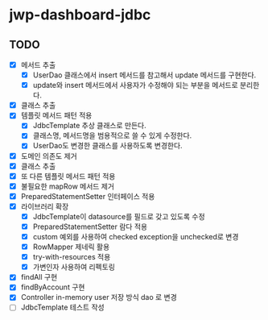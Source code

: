 # jwp-dashboard-jdbc

## TODO
- [x] 메서드 추출
  - [x] UserDao 클래스에서 insert 메서드를 참고해서 update 메서드를 구현한다.
  - [x] update와 insert 메서드에서 사용자가 수정해야 되는 부분을 메서드로 분리한다.
- [x] 클래스 추출
- [x] 템플릿 메서드 패턴 적용
  - [x] JdbcTemplate 추상 클래스로 만든다.
  - [x] 클래스명, 메서드명을 범용적으로 쓸 수 있게 수정한다.
  - [x] UserDao도 변경한 클래스를 사용하도록 변경한다.

- [x] 도메인 의존도 제거
- [x] 클래스 추출
- [x] 또 다른 템플릿 메서드 패턴 적용
- [x] 불필요한 mapRow 메서드 제거
- [x] PreparedStatementSetter 인터페이스 적용
- [x] 라이브러리 확장
  - [x] JdbcTemplate이 datasource를 필드로 갖고 있도록 수정
  - [x] PreparedStatementSetter 람다 적용
  - [x] custom 예외를 사용하여 checked exception을 unchecked로 변경
  - [x] RowMapper 제네릭 활용
  - [x] try-with-resources 적용
  - [x] 가변인자 사용하여 리펙토링

- [x] findAll 구현
- [x] findByAccount 구현
- [x] Controller in-memory user 저장 방식 dao 로 변경
- [ ] JdbcTemplate 테스트 작성
